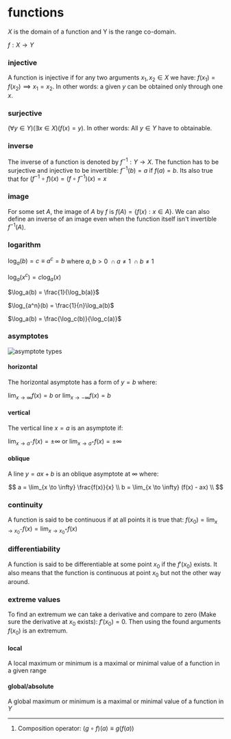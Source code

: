 # functions

$X$ is the domain of a function and Y is the range co-domain.

$f : X \to Y$

### injective

A function is injective if for any two arguments $x_1, x_2 \in X$ we have: $f(x_1) = f(x_2) \implies x_1 = x_2$. In other words: a given $y$ can be obtained only through one $x$.

### surjective

$(\forall y \in Y)(\exists x \in X)(f(x) = y)$. In other words: All $y \in Y$ have to obtainable.

### inverse

The inverse of a function is denoted by $f^{-1}: Y \to X$. The function has to be surjective and injective to be invertible: $f^{-1}(b) = a$ if $f(a) = b$. Its also true that for $(f^{-1} \circ f)(x) = (f \circ f^{-1})(x) = x$

### image

For some set $A$, the image of $A$ by $f$ is $f(A) = \{f(x): x \in A\}$. We can also define an inverse of an image even when the function itself isn't invertible $f^{-1}(A)$.

### logarithm

$\log_a(b) = c \equiv a^c = b$ where $a, b > 0\ \cap a \neq 1\ \cap b \neq 1$

$\log_a(x^c) = c\log_a(x)$

$\log_a(b) = \frac{1}{\log_b(a)}$

$\log_{a^n}(b) = \frac{1}{n}\log_a(b)$

$\log_a(b) = \frac{\log_c(b)}{\log_c(a)}$

### asymptotes

![asymptote types](https://www.mathsisfun.com/algebra/images/asymptote-types.svg)

#### horizontal

The horizontal asymptote has a form of $y = b$ where:

$\lim_{x \to \infty} f(x) = b$ or $\lim_{x \to -\infty} f(x) = b$

#### vertical

The vertical line $x = a$ is an asymptote if:

$\lim_{x \to a^-} f(x) = \pm \infty$ or $\lim_{x \to a^+} f(x) = \pm \infty$

#### oblique

A line $y = ax + b$ is an oblique asymptote at $\infty$ where:

$$
	a = \lim_{x \to \infty} \frac{f(x)}{x} \\
	b = \lim_{x \to \infty} (f(x) - ax) \\
$$

### continuity

A function is said to be continuous if at all points it is true that: $f(x_0) = \lim_{x \to x_0^-}f(x) = \lim_{x \to x_0^+}f(x)$

### differentiability

A function is said to be differentiable at some point $x_0$ if the $f'(x_0)$ exists. It also means that the function is continuous at point $x_0$ but not the other way around.

### extreme values

To find an extremum we can take a derivative and compare to zero (Make sure the derivative at $x_0$ exists): $f'(x_0) = 0$. Then using the found arguments $f(x_0)$ is an extremum.

#### local

A local maximum or minimum is a maximal or minimal value of a function in a given range

#### global/absolute

A global maximum or minimum is a maximal or minimal value of a function in $Y$

---

1. Composition operator: $(g \circ f)(a) \equiv g(f(a))$
